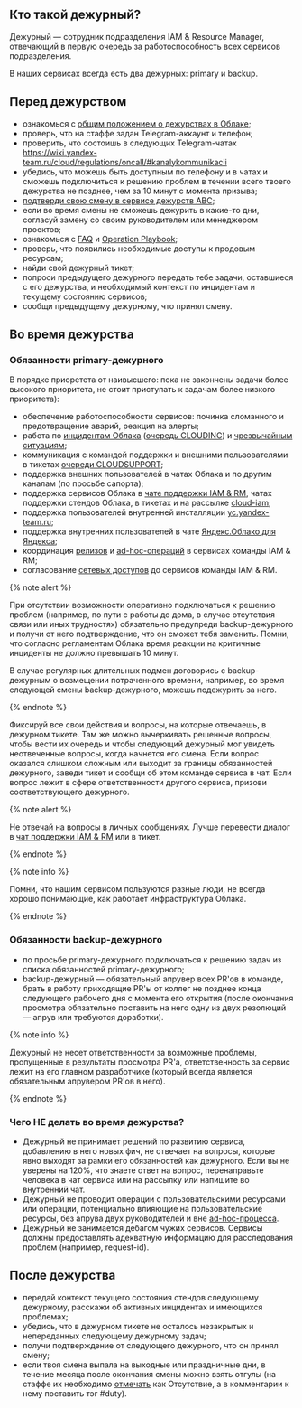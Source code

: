 ## Кто такой дежурный?

Дежурный — сотрудник подразделения IAM & Resource Manager, отвечающий в первую очередь за работоспособность всех
сервисов подразделения.

В наших сервисах всегда есть два дежурных: primary и backup.

## Перед дежурством

- ознакомься с [общим положением о дежурствах в Облаке](https://wiki.yandex-team.ru/cloud/devel/oncall/);
- проверь, что на стаффе задан Telegram-аккаунт и телефон;
- проверить, что состоишь в следующих Telegram-чатах https://wiki.yandex-team.ru/cloud/regulations/oncall/#kanalykommunikacii
- убедись, что можешь быть доступным по телефону и в чатах и сможешь подключиться к решению проблем в течении всего твоего
  дежурства не позднее, чем за 10 минут с момента призыва;
- [подтверди свою смену в сервисе дежурств ABC](https://abc.yandex-team.ru/services/yc_iam_dev/duty/);
- если во время смены не сможешь дежурить в какие-то дни, согласуй замену со своим руководителем или менеджером
  проектов;
- ознакомься с [FAQ](https://wiki.yandex-team.ru/cloud/iamrm/duty/faq/) и [Operation Playbook](https://docs.yandex-team.ru/iam-playbook-operation/);
- проверь, что появились необходимые доступы к продовым ресурсам;
- найди свой дежурный тикет;
- попроси предыдущего дежурного передать тебе задачи, оставшиеся с его дежурства, и необходимый контекст по инцидентам и
  текущему состоянию сервисов;
- сообщи предыдущему дежурному, что принял смену.

## Во время дежурства

### Обязанности primary-дежурного

В порядке приоретета от наивысшего: пока не закончены задачи более высокого приоритета,
не стоит приступать к задачам более низкого приоритета):

- обеспечение работоспособности сервисов: починка сломанного и предотвращение аварий, реакция на алерты;
- работа по [инцидентам Облака](https://wiki.yandex-team.ru/cloud/regulations/cloudinc/)
  ([очередь CLOUDINC](https://st.yandex-team.ru/CLOUDINC/grouping:components/order:updated:false/filter?resolution=empty()&components=46937))
  и [чрезвычайным ситуациям](emergency/);
- коммуникация с командой поддержки и внешними пользователями в тикетах
  [очереди CLOUDSUPPORT](https://st.yandex-team.ru/CLOUDSUPPORT/);
- поддержка внешних пользователей в чатах Облака и по другим каналам (по просьбе сапорта);
- поддержка сервисов Облака в [чате поддержки IAM & RM](https://t.me/joinchat/DmVJUQ0WnSUtv1zOnx1bcA),
  чатах поддержки стендов Облака, в тикетах и на рассылке [cloud-iam](https://ml.yandex-team.ru/lists/cloud-iam/);
- поддержка пользователей внутренней инсталляции [yc.yandex-team.ru](https://yc.yandex-team.ru/);
- поддержка внутренних пользователей в чате [Яндекс.Облако для Яндекса](https://t.me/joinchat/BpUNFEq8SrO8Yc0ltgo54g);
- координация [релизов](https://st.yandex-team.ru/CLOUD/order:updated:false/filter?resolution=empty()&type=release&components=2369)
  и [ad-hoc-операций](https://st.yandex-team.ru/CLOUDOPS/order:updated:true/filter?resolution=empty()&components=60793)
  в сервисах команды IAM & RM;
- согласование [сетевых доступов](firewall) до сервисов команды IAM & RM.

{% note alert %}

При отсутствии возможности оперативно подключаться к решению проблем (например, по пути с работы до дома, в случае
отсутствия связи или иных трудностях) обязательно предупреди backup-дежурного и получи от него подтверждение, что он
сможет тебя заменить. Помни, что согласно регламентам Облака время реакции на критичные инциденты не должно превышать
10 минут.

В случае регулярных длительных подмен договорись с backup-дежурным о возмещении потраченного времени, например, во
время следующей смены backup-дежурного, можешь подежурить за него.

{% endnote %}

Фиксируй все свои действия и вопросы, на которые отвечаешь, в дежурном тикете. Там же можно вычеркивать решенные
вопросы, чтобы вести их очередь и чтобы следующий дежурный мог увидеть неотвеченные вопросы, когда начнется его смена.
Если вопрос оказался слишком сложным или выходит за границы обязанностей дежурного, заведи тикет и сообщи об этом
команде сервиса в чат. Если вопрос лежит в сфере ответственности другого сервиса, призови соответствующего дежурного.

{% note alert %}

Не отвечай на вопросы в личных сообщениях. Лучше перевести диалог в
[чат поддержки IAM & RM](https://t.me/joinchat/DmVJUQ0WnSUtv1zOnx1bcA) или в тикет.

{% endnote %}

{% note info %}

Помни, что нашим сервисом пользуются разные люди, не всегда хорошо понимающие, как работает инфраструктура Облака.

{% endnote %}

### Обязанности backup-дежурного

- по просьбе primary-дежурного подключаться к решению задач из списка обязанностей primary-дежурного;
- backup-дежурный — обязательный апрувер всех PR'ов в команде, брать в работу приходящие PR'ы от коллег не позднее
  конца следующего рабочего дня с момента его открытия (после окончания просмотра обязательно поставить на него одну
  из двух резолюций — апрув или требуются доработки).

{% note info %}

Дежурный не несет ответственности за возможные проблемы, пропущенные в результаты просмотра PR'а, ответственность за
сервис лежит на его главном разработчике (который всегда является обязательным апрувером PR'ов в него).

{% endnote %}

### Чего НЕ делать во время дежурства?

- Дежурный не принимает решений по развитию сервиса, добавлению в него новых фич, не отвечает на вопросы, которые явно
  выходят за рамки его обязанностей как дежурного. Если вы не уверены на 120%, что знаете ответ на вопрос,
  перенаправьте человека в чат сервиса или на рассылку или напишите во внутренний чат.
- Дежурный не проводит операции с пользовательскими ресурсами или операции, потенциально влияющие на пользовательские
  ресурсы, без апрува двух руководителей и вне [ad-hoc-процесса](https://wiki.yandex-team.ru/cloud/regulations/adhoc/).
- Дежурный не занимается дебагом чужих сервисов. Сервисы должны предоставлять адекватную информацию для расследования
  проблем (например, request-id).

## После дежурства

- передай контекст текущего состояния стендов следующему дежурному, расскажи об активных инцидентах и имеющихся
  проблемах;
- убедись, что в дежурном тикете не осталось незакрытых и непереданных следующему дежурному задач;
- получи подтверждение от следующего дежурного, что он принял смену;
- если твоя смена выпала на выходные или праздничные дни, в течение месяца после окончания смены можно взять отгулы
  (на стаффе их необходимо [отмечать](https://staff.yandex-team.ru/gap/) как Отсутствие, а в комментарии к нему поставить тэг #duty).

